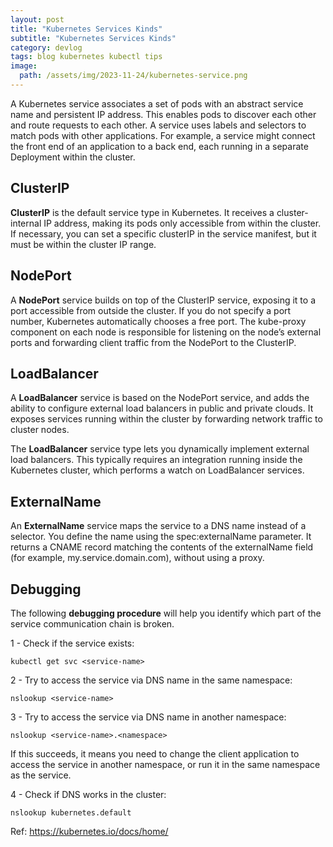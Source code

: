 ```yaml
---
layout: post
title: "Kubernetes Services Kinds"
subtitle: "Kubernetes Services Kinds"
category: devlog
tags: blog kubernetes kubectl tips
image:
  path: /assets/img/2023-11-24/kubernetes-service.png
---
```


A Kubernetes service associates a set of pods with an abstract service name and persistent IP address. This enables pods to discover each other and route requests to each other. A service uses labels and selectors to match pods with other applications. For example, a service might connect the front end of an application to a back end, each running in a separate Deployment within the cluster.

## ClusterIP
**ClusterIP** is the default service type in Kubernetes. It receives a cluster-internal IP address, making its pods only accessible from within the cluster. If necessary, you can set a specific clusterIP in the service manifest, but it must be within the cluster IP range.

## NodePort
A **NodePort** service builds on top of the ClusterIP service, exposing it to a port accessible from outside the cluster. If you do not specify a port number, Kubernetes automatically chooses a free port. The kube-proxy component on each node is responsible for listening on the node’s external ports and forwarding client traffic from the NodePort to the ClusterIP.

## LoadBalancer
A **LoadBalancer** service is based on the NodePort service, and adds the ability to configure external load balancers in public and private clouds. It exposes services running within the cluster by forwarding network traffic to cluster nodes.

The **LoadBalancer** service type lets you dynamically implement external load balancers. This typically requires an integration running inside the Kubernetes cluster, which performs a watch on LoadBalancer services.

## ExternalName
An **ExternalName** service maps the service to a DNS name instead of a selector. You define the name using the spec:externalName parameter. It returns a CNAME record matching the contents of the externalName field (for example, my.service.domain.com), without using a proxy.

## Debugging
The following **debugging procedure** will help you identify which part of the service communication chain is broken.

1 -  Check if the service exists:

```
kubectl get svc <service-name>
```

2 - Try to access the service via DNS name in the same namespace:

```
nslookup <service-name>
```

3 - Try to access the service via DNS name in another namespace:

```
nslookup <service-name>.<namespace>
```

If this succeeds, it means you need to change the client application to access the service in another namespace, or run it in the same namespace as the service.

4 - Check if DNS works in the cluster:

```
nslookup kubernetes.default
```

Ref: https://kubernetes.io/docs/home/
